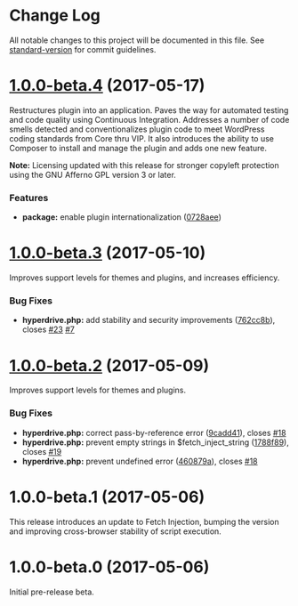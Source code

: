 # Change Log

All notable changes to this project will be documented in this file. See [standard-version](https://github.com/conventional-changelog/standard-version) for commit guidelines.

<a name="1.0.0-beta.4"></a>
# [1.0.0-beta.4](https://github.com/comfusion/hyperdrive/compare/v1.0.0-beta.3...v1.0.0-beta.4) (2017-05-17)

Restructures plugin into an application. Paves the way for automated testing and code quality using Continuous Integration. Addresses a number of code smells detected and conventionalizes plugin code to meet WordPress coding standards from Core thru VIP. It also introduces the ability to use Composer to install and manage the plugin and adds one new feature.

**Note:** Licensing updated with this release for stronger copyleft protection using the GNU Afferno GPL version 3 or later.

### Features

* **package:** enable plugin internationalization ([0728aee](https://github.com/comfusion/hyperdrive/commit/0728aee))

<a name="1.0.0-beta.3"></a>
# [1.0.0-beta.3](https://github.com/comfusion/hyperdrive/compare/v1.0.0-beta.2...v1.0.0-beta.3) (2017-05-10)

Improves support levels for themes and plugins, and increases efficiency.

### Bug Fixes

* **hyperdrive.php:** add stability and security improvements ([762cc8b](https://github.com/comfusion/hyperdrive/commit/762cc8b)), closes [#23](https://github.com/comfusion/hyperdrive/issues/23) [#7](https://github.com/comfusion/hyperdrive/issues/7)



<a name="1.0.0-beta.2"></a>
# [1.0.0-beta.2](https://github.com/comfusion/hyperdrive/compare/v1.0.0-beta.1...v1.0.0-beta.2) (2017-05-09)

Improves support levels for themes and plugins.

### Bug Fixes

* **hyperdrive.php:** correct pass-by-reference error ([9cadd41](https://github.com/comfusion/hyperdrive/commit/9cadd41)), closes [#18](https://github.com/comfusion/hyperdrive/issues/18)
* **hyperdrive.php:** prevent empty strings in $fetch_inject_string ([1788f89](https://github.com/comfusion/hyperdrive/commit/1788f89)), closes [#19](https://github.com/comfusion/hyperdrive/issues/19)
* **hyperdrive.php:** prevent undefined error ([460879a](https://github.com/comfusion/hyperdrive/commit/460879a)), closes [#18](https://github.com/comfusion/hyperdrive/issues/18)



<a name="1.0.0-beta.1"></a>
# 1.0.0-beta.1 (2017-05-06)

This release introduces an update to Fetch Injection, bumping the version and improving cross-browser stability of script execution.

<a name="1.0.0-beta.0"></a>
# 1.0.0-beta.0 (2017-05-06)

Initial pre-release beta.
